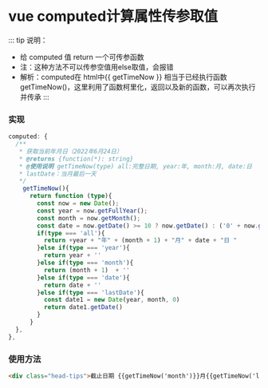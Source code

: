 

# vue computed计算属性传参取值
::: tip 说明：
- 给 computed 值 return 一个可传参函数
- 注：这种方法不可以传参空值用else取值，会报错
- 解析：computed在 html中{{ getTimeNow }} 相当于已经执行函数 getTimeNow()，这里利用了函数柯里化，返回以及新的函数，可以再次执行并传承
:::

### 实现
```ts
computed: {
  /**
   * 获取当前年月日（2022年6月24日）
   * @returns {function(*): string}
   * @使用说明 getTimeNow(type) all:完整日期, year:年, month:月, date:日 
   * lastDate：当月最后一天
   */
    getTimeNow(){
      return function (type){
        const now = new Date();
        const year = now.getFullYear();
        const month = now.getMonth();
        const date = now.getDate() >= 10 ? now.getDate() : ('0' + now.getDate());
        if(type === 'all'){
          return +year + "年" + (month + 1) + "月" + date + "日 "
        }else if(type === 'year'){
          return year + ''
        }else if(type === 'month'){
          return (month + 1)  + ''
        }else if(type === 'date'){
          return date + ''
        }else if(type === 'lastDate'){
          const date1 = new Date(year, month, 0)
          return date1.getDate()
        }
      }
  },
},
```

### 使用方法
```html
<div class="head-tips">截止日期 {{getTimeNow('month')}}月{{getTimeNow('lastDate')}}日 </div>
```
